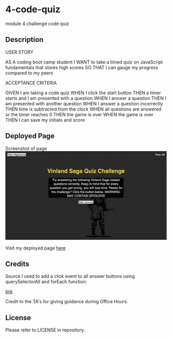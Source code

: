 # 4-code-quiz
module 4 challenge code quiz

## Description

USER STORY

AS A coding boot camp student
I WANT to take a timed quiz on JavaScript fundamentals that stores high scores
SO THAT I can gauge my progress compared to my peers

ACCEPTANCE CRITERIA

GIVEN I am taking a code quiz
WHEN I click the start button
THEN a timer starts and I am presented with a question
WHEN I answer a question
THEN I am presented with another question
WHEN I answer a question incorrectly
THEN time is subtracted from the clock
WHEN all questions are answered or the timer reaches 0
THEN the game is over
WHEN the game is over
THEN I can save my initials and score

## Deployed Page

Screenshot of page ![page](./assets/images/Screen%20Shot%202023-05-26%20at%2011.53.13%20PM.png)






Visit my deployed page [here](https://frvnlol.github.io/4-code-quiz/)

## Credits

Source I used to add a click event to all answer buttons using querySelectorAll and forEach function:

[link](https://www.codeinwp.com/snippets/add-event-listener-to-multiple-elements-with-javascript/#gref)

Credit to the TA's for giving guidance during Office Hours.

## License

Please refer to LICENSE in repository.